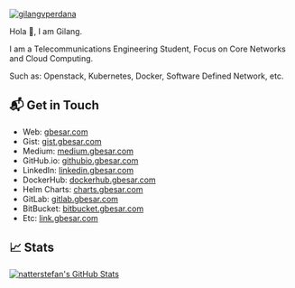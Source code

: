 [![gilangvperdana](https://res.cloudinary.com/gbesar/image/upload/v1625141309/gilangvperdana-1500x500_wyyjge.png)][1]

Hola 👋,
I am Gilang.

I am a Telecommunications Engineering Student, 
Focus on Core Networks and Cloud Computing. 

Such as: Openstack, Kubernetes, Docker, Software Defined Network, etc.

## 📬 Get in Touch

- Web: [gbesar.com][1]
- Gist: [gist.gbesar.com][2]
- Medium: [medium.gbesar.com][3]
- GitHub.io: [githubio.gbesar.com][4]
- LinkedIn: [linkedin.gbesar.com][5]
- DockerHub: [dockerhub.gbesar.com][6]
- Helm Charts: [charts.gbesar.com][7]
- GitLab: [gitlab.gbesar.com][8]
- BitBucket: [bitbucket.gbesar.com][9]
- Etc: [link.gbesar.com][10]

## &#x1f4c8; Stats
<a href="https://github.com/gilangvperdana/gilangvperdana">
  <img align="center" src="https://github-readme-stats.vercel.app/api?username=gilangvperdana&show_icons=true&line_height=27&count_private=true&title_color=000000&text_color=000000&icon_color=FAC051" alt="natterstefan's GitHub Stats" />
</a>

[1]: https://gbesar.com
[2]: https://gist.gbesar.com
[3]: https://gilangvperdana.medium.com/
[4]: https://gilangvperdana.github.io
[5]: https://www.linkedin.com/in/gilangvperdana
[6]: https://hub.docker.com/u/gilangvperdana
[7]: https://githubio.gbesar.com/charts/
[8]: https://gitlab.com/gilangvperdana
[9]: https://bitbucket.gbesar.com
[10]: https://link.gbesar.com
